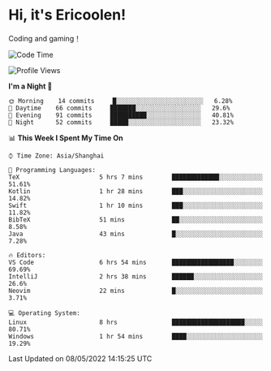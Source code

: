# Hi, it's Ericoolen!
Coding and gaming！

<!--START_SECTION:waka-->
![Code Time](http://img.shields.io/badge/Code%20Time-237%20hrs%2040%20mins-blue)

![Profile Views](http://img.shields.io/badge/Profile%20Views-0-blue)

**I'm a Night 🦉** 

```text
🌞 Morning    14 commits     █░░░░░░░░░░░░░░░░░░░░░░░░   6.28% 
🌆 Daytime    66 commits     ███████░░░░░░░░░░░░░░░░░░   29.6% 
🌃 Evening    91 commits     ██████████░░░░░░░░░░░░░░░   40.81% 
🌙 Night      52 commits     █████░░░░░░░░░░░░░░░░░░░░   23.32%

```


📊 **This Week I Spent My Time On** 

```text
⌚︎ Time Zone: Asia/Shanghai

💬 Programming Languages: 
TeX                      5 hrs 7 mins        █████████████░░░░░░░░░░░░   51.61% 
Kotlin                   1 hr 28 mins        ███░░░░░░░░░░░░░░░░░░░░░░   14.82% 
Swift                    1 hr 10 mins        ███░░░░░░░░░░░░░░░░░░░░░░   11.82% 
BibTeX                   51 mins             ██░░░░░░░░░░░░░░░░░░░░░░░   8.58% 
Java                     43 mins             █░░░░░░░░░░░░░░░░░░░░░░░░   7.28%

🔥 Editors: 
VS Code                  6 hrs 54 mins       █████████████████░░░░░░░░   69.69% 
IntelliJ                 2 hrs 38 mins       ██████░░░░░░░░░░░░░░░░░░░   26.6% 
Neovim                   22 mins             █░░░░░░░░░░░░░░░░░░░░░░░░   3.71%

💻 Operating System: 
Linux                    8 hrs               ████████████████████░░░░░   80.71% 
Windows                  1 hr 54 mins        ████░░░░░░░░░░░░░░░░░░░░░   19.29%

```


 Last Updated on 08/05/2022 14:15:25 UTC
<!--END_SECTION:waka-->

